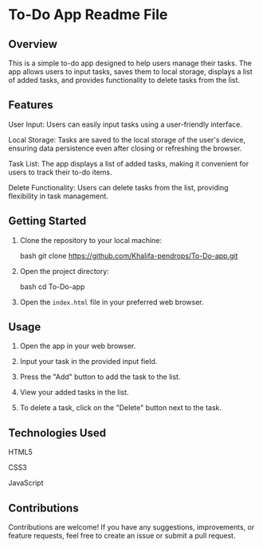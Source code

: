 # To-Do App Readme File


## Overview

This is a simple to-do app designed to help users manage their tasks. 
The app allows users to input tasks, saves them to local storage, displays a list of added tasks, and provides functionality to delete tasks from the list.


## Features

User Input: Users can easily input tasks using a user-friendly interface.

Local Storage: Tasks are saved to the local storage of the user's device, ensuring data persistence even after closing or refreshing the browser.

Task List: The app displays a list of added tasks, making it convenient for users to track their to-do items.

Delete Functionality: Users can delete tasks from the list, providing flexibility in task management.


## Getting Started

1. Clone the repository to your local machine:

   bash
   git clone https://github.com/Khalifa-pendrops/To-Do-app.git
   

2. Open the project directory:

   bash
   cd To-Do-app

   
3. Open the `index.html` file in your preferred web browser.


## Usage

1. Open the app in your web browser.

2. Input your task in the provided input field.

3. Press the "Add" button to add the task to the list.

4. View your added tasks in the list.

5. To delete a task, click on the "Delete" button next to the task.


## Technologies Used

HTML5

CSS3

JavaScript


## Contributions

Contributions are welcome! If you have any suggestions, improvements, or feature requests, feel free to create an issue or submit a pull request.

